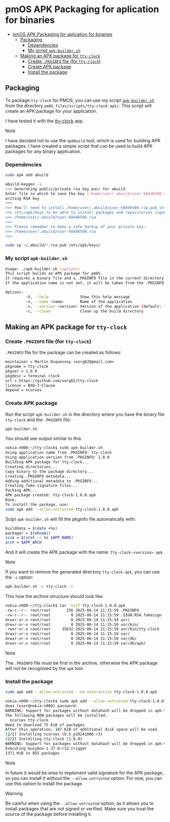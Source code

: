# pmOS APK Packaging for aplication for binaries

- [pmOS APK Packaging for aplication for binaries](#pmos-apk-packaging-for-aplication-for-binaries)
  - [Packaging](#packaging)
    - [Dependencies](#dependencies)
    - [My script `apk-builder.sh`](#my-script-apk-buildersh)
  - [Making an APK package for `tty-clock`](#making-an-apk-package-for-tty-clock)
    - [Create `.PKGINFO` file (for `tty-clock`)](#create-pkginfo-file-for-tty-clock)
    - [Create APK package](#create-apk-package)
    - [Install the package](#install-the-package)

## Packaging
To package `tty-clock` for PMOS, you can use my script [`apk-builder.sh`](../pmOS_files/scripts/apk-builder.sh) from the directory `pmOS_files/scripts/tty-clock-apk/`. This script will create an APK package for your application.

I have tested it with the [tty-clock](pmos_tty-clock_native.md) app. 

> [!note] 
> I have decided not to use the `apkbuild` tool, which is used for building APK packages. I have created a simple script that can be used to build APK packages for any binary application.

### Dependencies

```sh
sudo apk add abuild
```
```sh
abuild-keygen -a
>>> Generating public/private rsa key pair for abuild
Enter file in which to save the key [/home/user/.abuild/user-684d6508.rsa]:
writing RSA key
>>>
>>> You'll need to install /home/user/.abuild/user-684d6508.rsa.pub into
>>> /etc/apk/keys to be able to install packages and repositories signed with
>>> /home/user/.abuild/user-684d6508.rsa
>>>
>>> Please remember to make a safe backup of your private key:
>>> /home/user/.abuild/user-684d6508.rsa
>>>
```

```sh
sudo cp ~/.abuild/*.rsa.pub /etc/apk/keys/
```


### My script `apk-builder.sh`

```sh
Usage: ./apk-builder.sh [options]
This script builds an APK package for pmOS.
It requires a binary file and a .PKGINFO file in the current directory.
If the application name is not set, it will be taken from the .PKGINFO file.

Options:
         -h, --help              Show this help message
         -n, --name <name>       Name of the application
         -v, --version <version> Version of the application (default: 1.0.0)
         -c, --clean             Clean up the build directory
```

## Making an APK package for `tty-clock`

### Create `.PKGINFO` file (for `tty-clock`)
`.PKGINFO` file for the package can be created as follows:

```txt
maintainer = Martin Duquesnoy <xorg62@gmail.com>
pkgname = tty-clock
pkgver = 1.0.0
pkgdesc = Terminal clock
url = https://github.com/xorg62/tty-clock
license = BSD-3-Clause
depend = ncurses
```

### Create APK package

Run the script `apk-builder.sh` in the directory where you have the binary file `tty-clock` and the `.PKGINFO` file:

```sh
apk-builder.sh
```

You should see output similar to this:
```sh
nokia-n900:~/tty-clock$ sudo apk-builder.sh
Using application name from .PKGINFO: tty-clock
Using application version from .PKGINFO: 1.0.0
Building APK package for tty-clock...
Creating directories...
Copy binary to the package directory...
Creating .PKGINFO metadata...
Adding additional metadata to .PKGINFO...
Creating fake signature files...
Packing APK...
APK package created: tty-clock-1.0.0.apk
Done.
To install the package, use:
sudo apk add --allow-untrusted tty-clock-1.0.0.apk
```

Scipt `apk-builder.sh` will fill the pkginfo file automatically with:
```bash
builddate = $(date +%s)
packager = $(whoami)
size = $(stat -c %s $APP_NAME)
arch = $APP_ARCH
```

And it will create the APK package with the name: `tty-clock-<version>.apk`.

> [!note]
> If you want to remove the generated directory `tty-clock-apk`, you can use the `-c` option:
> ```sh
> apk-builder.sh -n tty-clock -c
> ```

This how the archive structure should look like:

```sh
nokia-n900:~/tty-clock$ tar -tvzf tty-clock-1.0.0.apk
-rw-r--r-- root/root       256 2025-06-14 11:15:59 .PKGINFO
-rw-r--r-- root/root         0 2025-06-14 11:15:59 .SIGN.RSA.fakesign
drwxr-xr-x root/root         0 2025-06-14 11:15:59 usr/
drwxr-xr-x root/root         0 2025-06-14 11:15:59 usr/bin/
-rwxr-xr-x root/root     35632 2025-06-14 11:15:59 usr/bin/tty-clock
drwxr-xr-x root/root         0 2025-06-14 11:15:59 var/
drwxr-xr-x root/root         0 2025-06-14 11:15:59 var/db/
drwxr-xr-x root/root         0 2025-06-14 11:15:59 var/db/apk/
````

> [!note]
> The `.PKGINFO` file must be first in the archive, otherwise the APK package will not be recognized by the `apk` tool.

### Install the package
```sh
sudo apk add --allow-untrusted --no-interactive tty-clock-1.0.0.apk
```

```sh
nokia-n900:~/tty-clock$ sudo apk add --allow-untrusted tty-clock-1.0.0.apk
doas (user@nokia-n900) password:
WARNING: Support for packages without datahash will be dropped in apk-tools 3.
The following NEW packages will be installed:
  ncurses tty-clock
Need to download 75 KiB of packages.
After this operation, 187 KiB of additional disk space will be used.
(1/2) Installing ncurses (6.5_p20241006-r3)
(2/2) Installing tty-clock (1.0.0)
WARNING: Support for packages without datahash will be dropped in apk-tools 3.
Executing busybox-1.37.0-r12.trigger
1371 MiB in 855 packages
```

> [!note]
> In future it would be wise to implement valid signature for the APK package, so you can install it without the `--allow-untrusted` option. For now, you can use this option to install the package.

> [!warning]
> Be careful when using the `--allow-untrusted` option, as it allows you to install packages that are not signed or verified. Make sure you trust the source of the package before installing it.